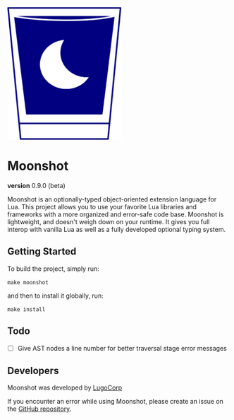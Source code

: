 <img src="moonshot.svg" height="300px"/>

# Moonshot
**version** 0.9.0 (beta)

Moonshot is an optionally-typed object-oriented extension language for Lua. This project allows you to use your favorite Lua libraries and frameworks with a more organized and error-safe code base. Moonshot is lightweight, and doesn't weigh down on your runtime. It gives you full interop with vanilla Lua as well as a fully developed optional typing system.

## Getting Started
To build the project, simply run:
```
make moonshot
```

and then to install it globally, run:
```
make install
```

## Todo
- [ ] Give AST nodes a line number for better traversal stage error messages

## Developers
Moonshot was developed by [LugoCorp](http://lugocorp.net)

If you encounter an error while using Moonshot, please create an issue on the [GitHub repository](https://github.com/lugocorp/moonshot).
